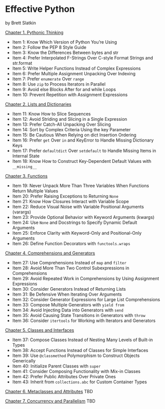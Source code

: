 # Effective Python
by Brett Slatkin

[Chapter 1. Pythonic Thinking](1_pythonic_thinking.md)
* Item 1: Know Which Version of Python You’re Using
* Item 2: Follow the PEP 8 Style Guide
* Item 3: Know the Differences Between bytes and str
* Item 4: Prefer Interpolated F-Strings Over C-style Format Strings and str.format
* Item 5: Write Helper Functions Instead of Complex Expressions
* Item 6: Prefer Multiple Assignment Unpacking Over Indexing
* Item 7: Prefer `enumerate` Over `range`
* Item 8: Use `zip` to Process Iterators in Parallel
* Item 9: Avoid else Blocks After for and while Loops
* Item 10: Prevent Repetition with Assignment Expressions

[Chapter 2. Lists and Dictionaries](2_lists_and_dicts.md)
* Item 11: Know How to Slice Sequences
* Item 12: Avoid Striding and Slicing in a Single Expression
* Item 13: Prefer Catch-All Unpacking Over Slicing
* Item 14: Sort by Complex Criteria Using the key Parameter
* Item 15: Be Cautious When Relying on dict Insertion Ordering
* Item 16: Prefer `get` Over `in` and KeyError to Handle Missing Dictionary Keys
* Item 17: Prefer `defaultdict` Over `setdefault` to Handle Missing Items in Internal State
* Item 18: Know How to Construct Key-Dependent Default Values with `__missing__`

[Chapter 3. Functions](3_functions.md)
* Item 19: Never Unpack More Than Three Variables When Functions Return Multiple Values
* Item 20: Prefer Raising Exceptions to Returning `None`
* Item 21: Know How Closures Interact with Variable Scope
* Item 22: Reduce Visual Noise with Variable Positional Arguments (varargs)
* Item 23: Provide Optional Behavior with Keyword Arguments (kwargs)
* Item 24: Use `None` and Docstrings to Specify Dynamic Default Arguments
* Item 25: Enforce Clarity with Keyword-Only and Positional-Only Arguments
* Item 26: Define Function Decorators with `functools.wraps`

[Chapter 4. Comprehensions and Generators](4_comprehensions_and_generators.md)
* Item 27: Use Comprehensions Instead of `map` and `filter`
* Item 28: Avoid More Than Two Control Subexpressions in Comprehensions
* Item 29: Avoid Repeated Work in Comprehensions by Using Assignment Expressions
* Item 30: Consider Generators Instead of Returning Lists
* Item 31: Be Defensive When Iterating Over Arguments
* Item 32: Consider Generator Expressions for Large List Comprehensions
* Item 33: Compose Multiple Generators with `yield from`
* Item 34: Avoid Injecting Data into Generators with `send`
* Item 35: Avoid Causing State Transitions in Generators with `throw`
* Item 36: Consider `itertools` for Working with Iterators and Generators

[Chapter 5. Classes and Interfaces](5_classes_and_interfaces.md)
* Item 37: Compose Classes Instead of Nesting Many Levels of Built-in Types
* Item 38: Accept Functions Instead of Classes for Simple Interfaces
* Item 39: Use `@classmethod` Polymorphism to Construct Objects Generically
* Item 40: Initialize Parent Classes with `super`
* Item 41: Consider Composing Functionality with Mix-in Classes
* Item 42: Prefer Public Attributes Over Private Ones
* Item 43: Inherit from `collections.abc` for Custom Container Types

[Chapter 6. Metaclasses and Attributes](6_metaclasses_and_attributes.md)
TBD

[Chapter 7. Concurrency and Parallelism](7_concurrency_and_parallelism.md)
TBD

